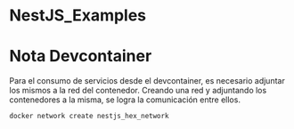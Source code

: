 # NestJS_Examples

# Nota Devcontainer

Para el consumo de servicios desde el devcontainer, es necesario adjuntar los mismos a la red del contenedor. Creando una red y adjuntando los contenedores a la misma, se logra la comunicación entre ellos.

```bash
docker network create nestjs_hex_network
```